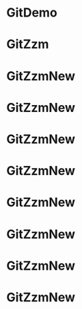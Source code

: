 # GitDemo
# GitZzm
# GitZzmNew
# GitZzmNew
# GitZzmNew
# GitZzmNew
# GitZzmNew
# GitZzmNew
# GitZzmNew
# GitZzmNew
